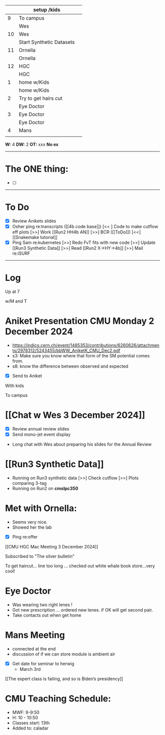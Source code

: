 
|     | setup /kids              |     |
| --- | ------------------------ | --- |
| 9   | To campus                |     |
|     | Wes                      |     |
| 10  | Wes                      |     |
|     | Start Synthetic Datasets |     |
| 11  | Ornella                  |     |
|     | Ornella                  |     |
| 12  | HGC                      |     |
|     | HGC                      |     |
| 1   | home w/Kids              |     |
|     | home w/Kids              |     |
| 2   | Try to get hairs cut     |     |
|     | Eye Doctor               |     |
| 3   | Eye Doctor               |     |
|     | Eye Doctor               |     |
| 4   | Mans                     |     |
|     |                          |     |

**W:** 4
**DW:** 2
**OT:** xxx
 **No ex**

---
# The ONE thing: 
- [ ] 

---
# To Do

- [x] Review Anikets slides
- [x] Osher ping re:transcripts
([[4b code base]]) [<< ] Code to make cutflow eff plots
 [>>] Work [[Run2 HH4b AN]]
 [>>] BCR
([[ToDo]]) [<<]  [[Snakemake tutorial]] 
- [x] Ping Sam re:kubernetes
 [>>] Redo FvT fits with new code
 [>>] Update [[Run3 Synthetic Data]]
 [>>] Read [[Run2 X->HY->4b]]
 [>>] Mail re:iSURF

---

# Log

Up at 7 

w/M and T 

# Aniket Presentation CMU Monday 2 December 2024
- https://indico.cern.ch/event/1485353/contributions/6260626/attachments/2978312/5243455/bbWW_AniketK_CMU_Dec2.pdf
- s3: Make sure you know where that form of the SM potential comes from. 
- s8: know the difference between observed and expected
- [x] Send to Aniket

With kids

To campus

# [[Chat w Wes 3 December 2024]]
- [x] Review annual review slides
- [x] Send mono-jet event display
- Long chat with Wes about preparing his slides for the Annual Review

# [[Run3 Synthetic Data]]
- Running on Run3 synthetic data
 [>>] Check cutflow
 [>>] Plots comparing 3-tag 
- Running on Run2 on **cmslpc350**

# Met with Ornella: 
- Seems very nice.
- Showed her the lab
- [x] Ping re:offer


[[CMU HGC Mac Meeting 3 December 2024]]

Subscribed to "The silver bulletin"

To get haircut... line too long ... checked out white whale book store...very cool!

# Eye Doctor
- Was wearing two right lenes ! 
- Got new prescription ...  ordered new lenes. if OK will get second pair.  
- Take contacts out when get home

# Mans Meeting
- connected at the end
- discussion of if we can store module is ambient air

- [x] Get date for seminar to herwig 
	- March 3rd 

[[The expert class is failing, and so is Biden’s presidency]]

# CMU Teaching Schedule:
- MWF: 9-9:50
- H: 10 - 10:50
- Classes start: 13th
- Added to: caladar
